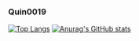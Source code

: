 ### Quin0019

<!--
**Quin0019/Quin0019** is a ✨ _special_ ✨ repository because its `README.md` (this file) appears on your GitHub profile.

Here are some ideas to get you started:

- 🔭 I’m currently working on ...
- 🌱 I’m currently learning ...
- 👯 I’m looking to collaborate on ...
- 🤔 I’m looking for help with ...
- 💬 Ask me about ...
- 📫 How to reach me: ...
- 😄 Pronouns: ...
- ⚡ Fun fact: ...
-->
[![Top Langs](https://github-readme-stats.vercel.app/api/top-langs/?username=Mojang)](https://github.com/anuraghazra/github-readme-stats)
[![Anurag's GitHub stats](https://github-readme-stats.vercel.app/api?username=Quin0019)](https://github.com/anuraghazra/github-readme-stats)
